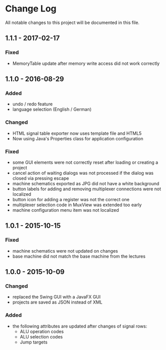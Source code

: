 Change Log
==========

All notable changes to this project will be documented in this file.

## 1.1.1 - 2017-02-17
### Fixed
- MemoryTable update after memory write access did not work correctly

## 1.1.0 - 2016-08-29
### Added
- undo / redo feature
- language selection (English / German)

### Changed
- HTML signal table exporter now uses template file and HTML5
- Now using Java's Properties class for application configuration

### Fixed
- some GUI elements were not correctly reset after loading or creating a project
- cancel action of waiting dialogs was not processed if the dialog was closed via pressing escape
- machine schematics exported as JPG did not have a white background
- button labels for adding and removing multiplexer connections were not localized
- button icon for adding a register was not the correct one
- multiplexer selection code in MuxView was extended too early
- machine configuration menu item was not localized

## 1.0.1 - 2015-10-15
### Fixed
- machine schematics were not updated on changes
- base machine did not match the base machine from the lectures

## 1.0.0 - 2015-10-09
### Changed
- replaced the Swing GUI with a JavaFX GUI
- projects are saved as JSON instead of XML

### Added
- the following attributes are updated after changes of signal rows:
  - ALU operation codes
  - ALU selection codes
  - Jump targets
